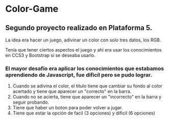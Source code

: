 # Color-Game
## Segundo proyecto realizado en Plataforma 5.

La idea era hacer un juego, adivinar un color con solo tres datos, los RGB. 

Tenía que tener ciertos aspectos el juego y ahí era usar los conocimientos en CCS3 y Bootstrap si se deseaba usarlo.

### El mayor desafío era aplicar los conocimientos que estabamos aprendiendo de Javascript, fue dificíl pero se pudo lograr. 

1. Cuando se adivina el color, el titulo tiene que cambiar su fondo al color acertado y tiene que aparecer un "correcto" en la barra.
2. Cuando no se acierta, tiene que aparecer un "incorrecto" en la barra y seguir probando.
3. Tiene que haber un boton para poder volver a jugar.
4. Tiene que estar la opción de facil (3 opciones) y dificil (6 opciones)

